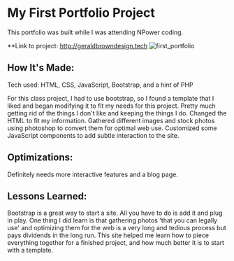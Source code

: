 # My First Portfolio Project
This portfolio was built while I was attending NPower coding.

**Link to project: http://geraldbrowndesign.tech
![first_portfolio](https://user-images.githubusercontent.com/27866832/215332125-60b1250f-8acd-4bc4-bbad-abb9cc9bdd86.png)



## How It's Made:

Tech used: HTML, CSS, JavaScript, Bootstrap, and a hint of PHP

For this class project, I had to use bootstrap, so I found a template that I liked and began modifying it to fit my needs for this project. Pretty much getting rid of the things I don't like and keeping the things I do. Changed the HTML to fit my information. Gathered different images and stock photos using photoshop to convert them for optimal web use. Customized some JavaScript components to add subtle interaction to the site.

## Optimizations:

Definitely needs more interactive features and a blog page.

## Lessons Learned:

Bootstrap is a great way to start a site. All you have to do is add it and plug in play. One thing I did learn is that gathering photos 'that you can legally use' and optimizing them for the web is a very long and tedious process but pays dividends in the long run. This site helped me learn how to piece everything together for a finished project, and how much better it is to start with a template.
